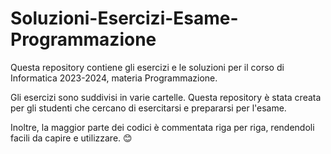 # Soluzioni-Esercizi-Esame-Programmazione

Questa repository contiene gli esercizi e le soluzioni per il corso di Informatica 2023-2024, materia Programmazione.

Gli esercizi sono suddivisi in varie cartelle. Questa repository è stata creata per gli studenti che cercano di esercitarsi e prepararsi per l'esame.

Inoltre, la maggior parte dei codici è commentata riga per riga, rendendoli facili da capire e utilizzare. 😊
